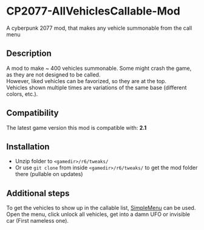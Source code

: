 # CP2077-AllVehiclesCallable-Mod
A cyberpunk 2077 mod, that makes any vehicle summonable from the call menu

## Description

A mod to make ~ 400 vehicles summonable. Some might crash the game, as they are not designed to be called.  
However, liked vehicles can be favorized, so they are at the top.  
Vehicles shown multiple times are variations of the same base (different colors, etc.).  

## Compatibility

The latest game version this mod is compatible with: **2.1**

## Installation

- Unzip folder to `<gamedir>/r6/tweaks/`
- Or use `git clone` from inside `<gamedir>/r6/tweaks/` to get the mod folder there (pullable on updates)

## Additional steps

To get the vehicles to show up in the callable list, [SimpleMenu](https://www.nexusmods.com/cyberpunk2077/mods/818) can be used.  
Open the menu, click unlock all vehicles, get into a damn UFO or invisible car (First nameless one).
